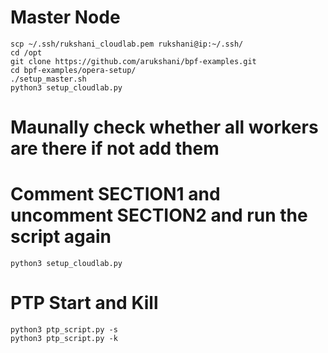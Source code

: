 
# Master Node
```
scp ~/.ssh/rukshani_cloudlab.pem rukshani@ip:~/.ssh/
cd /opt
git clone https://github.com/arukshani/bpf-examples.git
cd bpf-examples/opera-setup/
./setup_master.sh
python3 setup_cloudlab.py
```

# Maunally check whether all workers are there if not add them
# Comment SECTION1 and uncomment SECTION2 and run the script again

```
python3 setup_cloudlab.py
```

# PTP Start and Kill
```
python3 ptp_script.py -s 
python3 ptp_script.py -k 
```

